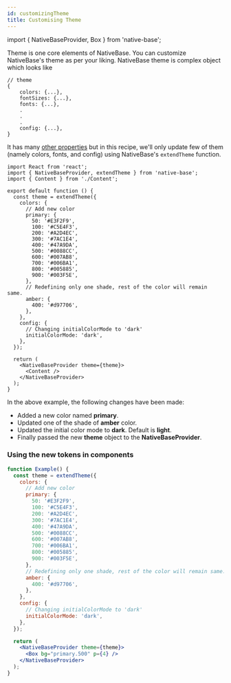 ```yaml
---
id: customizingTheme
title: Customising Theme
---
```


import { NativeBaseProvider, Box } from 'native-base';

Theme is one core elements of NativeBase. You can customize NativeBase's theme as per your liking. NativeBase theme is complex object which looks like

```tsx
// theme
{
	colors: {...},
    fontSizes: {...},
 	fonts: {...},
	.
	.
	.
	config: {...},
}
```

It has many [other properties](default-theme) but in this recipe, we'll only update few of them (namely colors, fonts, and config) using NativeBase's `extendTheme` function.

```tsx
import React from 'react';
import { NativeBaseProvider, extendTheme } from 'native-base';
import { Content } from './Content';

export default function () {
  const theme = extendTheme({
    colors: {
      // Add new color
      primary: {
        50: '#E3F2F9',
        100: '#C5E4F3',
        200: '#A2D4EC',
        300: '#7AC1E4',
        400: '#47A9DA',
        500: '#0088CC',
        600: '#007AB8',
        700: '#006BA1',
        800: '#005885',
        900: '#003F5E',
      },
      // Redefining only one shade, rest of the color will remain same.
      amber: {
        400: '#d97706',
      },
    },
    config: {
      // Changing initialColorMode to 'dark'
      initialColorMode: 'dark',
    },
  });

  return (
    <NativeBaseProvider theme={theme}>
      <Content />
    </NativeBaseProvider>
  );
}
```

In the above example, the following changes have been made:

- Added a new color named **primary**.
- Updated one of the shade of **amber** color.
- Updated the initial color mode to **dark**. Default is **light**.
- Finally passed the new **theme** object to the **NativeBaseProvider**.

### Using the new tokens in components

```jsx isLive
function Example() {
  const theme = extendTheme({
    colors: {
      // Add new color
      primary: {
        50: '#E3F2F9',
        100: '#C5E4F3',
        200: '#A2D4EC',
        300: '#7AC1E4',
        400: '#47A9DA',
        500: '#0088CC',
        600: '#007AB8',
        700: '#006BA1',
        800: '#005885',
        900: '#003F5E',
      },
      // Redefining only one shade, rest of the color will remain same.
      amber: {
        400: '#d97706',
      },
    },
    config: {
      // Changing initialColorMode to 'dark'
      initialColorMode: 'dark',
    },
  });

  return (
    <NativeBaseProvider theme={theme}>
      <Box bg="primary.500" p={4} />
    </NativeBaseProvider>
  );
}
```
